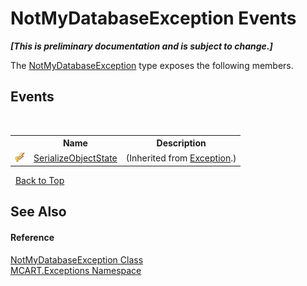 # NotMyDatabaseException Events
 _**\[This is preliminary documentation and is subject to change.\]**_

The <a href="78ee2910-3539-d372-3243-64603b06ba82">NotMyDatabaseException</a> type exposes the following members.


## Events
&nbsp;<table><tr><th></th><th>Name</th><th>Description</th></tr><tr><td>![Protected event](media/protevent.gif "Protected event")</td><td><a href="http://msdn2.microsoft.com/es-es/library/ee332915" target="_blank">SerializeObjectState</a></td><td> (Inherited from <a href="http://msdn2.microsoft.com/es-es/library/c18k6c59" target="_blank">Exception</a>.)</td></tr></table>&nbsp;
<a href="#notmydatabaseexception-events">Back to Top</a>

## See Also


#### Reference
<a href="78ee2910-3539-d372-3243-64603b06ba82">NotMyDatabaseException Class</a><br /><a href="36e6166c-cb29-ee06-1b8a-ebc61fae7b0a">MCART.Exceptions Namespace</a><br />